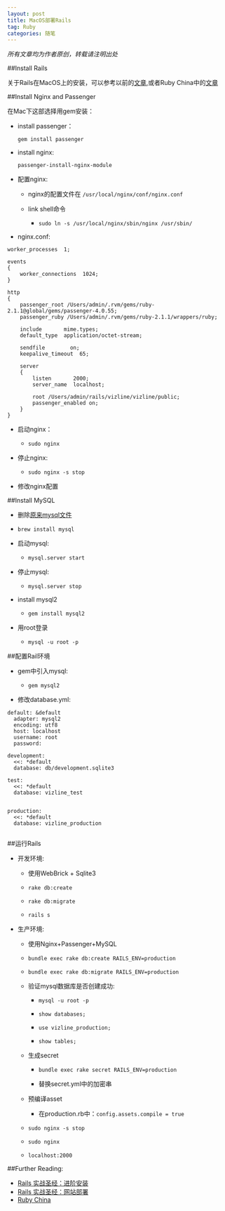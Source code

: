 ```yaml
---
layout: post
title: MacOS部署Rails
tag: Ruby
categories: 随笔
---
```


<em>所有文章均为作者原创，转载请注明出处</em>


##Install Rails

关于Rails在MacOS上的安装，可以参考以前的[文章](http://akadealloc.github.io/blog/2010/08/07/Deploy-Rails.html),或者Ruby China中的[文章](https://ruby-china.org/wiki/install_ruby_guide)


##Install Nginx and Passenger

在Mac下这部选择用gem安装：

- install passenger：

	`gem install passenger`

- install nginx:
	
	`passenger-install-nginx-module`
	
- 配置nginx:

	- nginx的配置文件在 `/usr/local/nginx/conf/nginx.conf`

	- link shell命令
	
		- `sudo ln -s /usr/local/nginx/sbin/nginx /usr/sbin/`
		
- nginx.conf:
	
```
worker_processes  1;

events
{
    worker_connections  1024;
}

http 
{
    passenger_root /Users/admin/.rvm/gems/ruby-2.1.1@global/gems/passenger-4.0.55;
    passenger_ruby /Users/admin/.rvm/gems/ruby-2.1.1/wrappers/ruby;

    include       mime.types;
    default_type  application/octet-stream;

    sendfile        on;
    keepalive_timeout  65;

    server 
    {
        listen       2000;
        server_name  localhost;

        root /Users/admin/rails/vizline/vizline/public;
        passenger_enabled on;
    }
}

```

- 启动nginx：

	- `sudo nginx`
	
- 停止nginx:

	- `sudo nginx -s stop`
	
- 修改nginx配置



##Install MySQL

- 删除[原来mysql文件](http://akadealloc.github.io/blog/2011/10/10/Tips-And-Tricks.html)

- `brew install mysql`

- 启动mysql:

	- `mysql.server start`

- 停止mysql:

	- `mysql.server stop`
	
- install mysql2

	- `gem install mysql2`
	
- 用root登录

	- `mysql -u root -p`

	

##配置Rail环境

- gem中引入mysql:

	- `gem mysql2`
	
- 修改database.yml:
	
```
default: &default
  adapter: mysql2
  encoding: utf8
  host: localhost
  username: root
  password: 

development:
  <<: *default
  database: db/development.sqlite3

test:
  <<: *default
  database: vizline_test


production:
  <<: *default
  database: vizline_production
  
```

##运行Rails


- 开发环境:

	- 使用WebBrick + Sqlite3

	- `rake db:create`
	
	- `rake db:migrate`
	
	- `rails s`
	
- 生产环境:
	
	- 使用Nginx+Passenger+MySQL 
	
	- `bundle exec rake db:create RAILS_ENV=production`
	
	- `bundle exec rake db:migrate RAILS_ENV=production`
	
	- 验证mysql数据库是否创建成功:
	
		- `mysql -u root -p`
		
		- `show databases;`
		
		- `use vizline_production;`
		
		- `show tables;`
		
	- 生成secret
	
		- `bundle exec rake secret RAILS_ENV=production`
		
		- 替换secret.yml中的加密串
		
	- 预编译asset
	
		- 在production.rb中：`config.assets.compile = true`
		
	- `sudo nginx -s stop`
	
	- `sudo nginx`

	- `localhost:2000`


##Further Reading:

- [Rails 实战圣经：进阶安装](http://ihower.tw/rails4/advanced-installation.html)
- [Rails 实战圣经：网站部署](https://ihower.tw/rails4/deployment.html)
- [Ruby China](https://ruby-china.org/wiki)

	